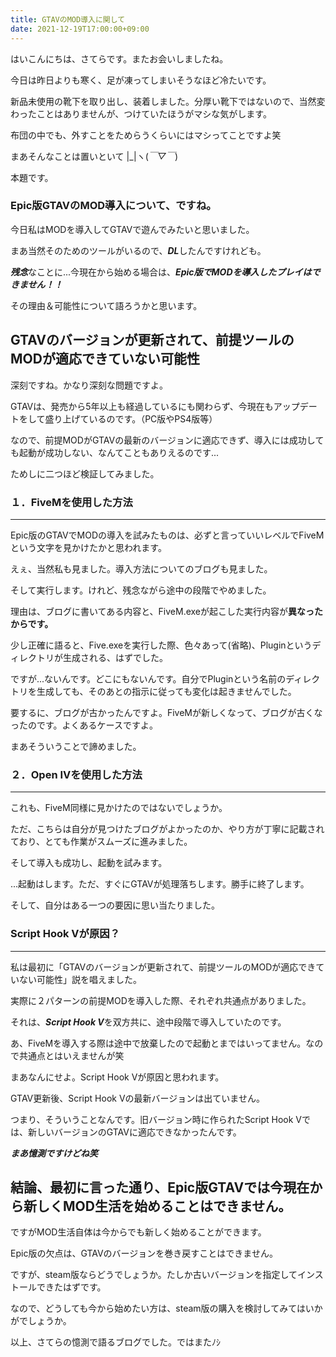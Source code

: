 ```yaml
---
title: GTAVのMOD導入に関して
date: 2021-12-19T17:00:00+09:00
---
```

はいこんにちは、さてらです。またお会いしましたね。

今日は昨日よりも寒く、足が凍ってしまいそうなほど冷たいです。

新品未使用の靴下を取り出し、装着しました。分厚い靴下ではないので、当然変わったことはありませんが、つけていたほうがマシな気がします。

布団の中でも、外すことをためらうくらいにはマシってことですよ笑

まあそんなことは置いといて |_|ヽ(*￣▽￣*)

本題です。

### Epic版GTAVのMOD導入について、ですね。

今日私はMODを導入してGTAVで遊んでみたいと思いました。

まあ当然そのためのツールがいるので、***DL***したんですけれども。

***残念***なことに...今現在から始める場合は、***Epic版でMODを導入したプレイはできません！！***

その理由＆可能性について語ろうかと思います。

GTAVのバージョンが更新されて、前提ツールのMODが適応できていない可能性
---
深刻ですね。かなり深刻な問題ですよ。

GTAVは、発売から5年以上も経過しているにも関わらず、今現在もアップデートをして盛り上げているのです。（PC版やPS4版等）

なので、前提MODがGTAVの最新のバージョンに適応できず、導入には成功しても起動が成功しない、なんてこともありえるのです...

ためしに二つほど検証してみました。

### １．FiveMを使用した方法
___

Epic版のGTAVでMODの導入を試みたものは、必ずと言っていいレベルでFiveMという文字を見かけたかと思われます。

えぇ、当然私も見ました。導入方法についてのブログも見ました。

そして実行します。けれど、残念ながら途中の段階でやめました。

理由は、ブログに書いてある内容と、FiveM.exeが起こした実行内容が**異なったからです。**

少し正確に語ると、Five.exeを実行した際、色々あって(省略)、Pluginというディレクトリが生成される、はずでした。

ですが...ないんです。どこにもないんです。自分でPluginという名前のディレクトリを生成しても、そのあとの指示に従っても変化は起きませんでした。

要するに、ブログが古かったんですよ。FiveMが新しくなって、ブログが古くなったのです。よくあるケースですよ。

まあそういうことで諦めました。

### ２．Open IVを使用した方法
___
これも、FiveM同様に見かけたのではないでしょうか。

ただ、こちらは自分が見つけたブログがよかったのか、やり方が丁寧に記載されており、とても作業がスムーズに進みました。

そして導入も成功し、起動を試みます。

...起動はします。ただ、すぐにGTAVが処理落ちします。勝手に終了します。

そして、自分はある一つの要因に思い当たりました。

### Script Hook Vが原因？
---
私は最初に「GTAVのバージョンが更新されて、前提ツールのMODが適応できていない可能性」説を唱えました。

実際に２パターンの前提MODを導入した際、それぞれ共通点がありました。

それは、***Script Hook V***を双方共に、途中段階で導入していたのです。

あ、FiveMを導入する際は途中で放棄したので起動とまではいってません。なので共通点とはいえませんが笑

まあなんにせよ。Script Hook Vが原因と思われます。

GTAV更新後、Script Hook Vの最新バージョンは出ていません。

つまり、そういうことなんです。旧バージョン時に作られたScript Hook Vでは、新しいバージョンのGTAVに適応できなかったんです。

***まあ憶測ですけどね笑***

結論、最初に言った通り、Epic版GTAVでは今現在から新しくMOD生活を始めることはできません。
---

ですがMOD生活自体は今からでも新しく始めることができます。

Epic版の欠点は、GTAVのバージョンを巻き戻すことはできません。

ですが、steam版ならどうでしょうか。たしか古いバージョンを指定してインストールできたはずです。

なので、どうしても今から始めたい方は、steam版の購入を検討してみてはいかがでしょうか。

以上、さてらの憶測で語るブログでした。ではまたﾉｼ


